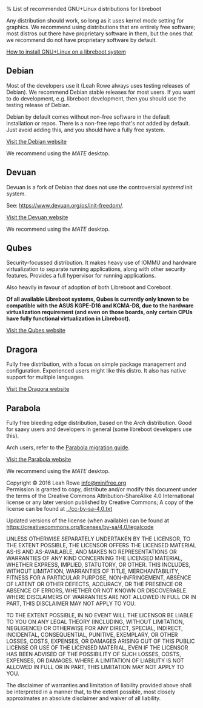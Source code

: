 % List of recommended GNU+Linux distributions for libreboot 

Any distribution should work, so long as it uses kernel mode setting for
graphics. We recommend using distributions that are entirely free
software; most distros out there have proprietary software in them, but
the ones that we recommend do not have proprietary software by default.

[How to install GNU+Linux on a libreboot
system](../gnulinux/grub_boot_installer.html)

Debian
------

Most of the developers use it (Leah Rowe always uses testing releases of
Debian). We recommend Debian stable releases for most users. If you want
to do development, e.g. libreboot development, then you should use the
testing release of Debian.

Debian by default comes without non-free software in the default
installation or repos. There is a non-free repo that's not added by
default. Just avoid adding this, and you should have a fully free
system.

[Visit the Debian website](https://www.debian.org/)

We recommend using the *MATE* desktop.

Devuan
------

Devuan is a fork of Debian that does not use the controversial *systemd*
init system.

See: <https://www.devuan.org/os/init-freedom/>.

[Visit the Devuan website](https://www.devuan.org/)

We recommend using the *MATE* desktop.

Qubes
-----

Security-focussed distribution. It makes heavy use of IOMMU and hardware
virtualization to separate running applications, along with other
security features. Provides a full hypervisor for running applications.

Also heavily in favour of adoption of both Libreboot and Coreboot.

**Of all available Libreboot systems, Qubes is currently only known to
be compatible with the ASUS KGPE-D16 and KCMA-D8, due to the hardware
virtualization requirement (and even on those boards, only certain CPUs
have fully functional virtualization in Libreboot).**

[Visit the Qubes website](https://www.qubes-os.org/)

Dragora
-------

Fully free distribution, with a focus on simple package management and
configuration. Experienced users might like this distro. It also has
native support for multiple languages.

[Visit the Dragora website](https://dragora.org/)

Parabola
--------

Fully free bleeding edge distribution, based on the *Arch* distribution.
Good for saavy users and developers in general (some libreboot
developers use this).

Arch users, refer to the [Parabola migration
guide](https://wiki.parabola.nu/Migration_from_the_GNU+Linux_distribution_of_Arch).

[Visit the Parabola website](https://www.parabola.nu/)

We recommend using the *MATE* desktop.

Copyright © 2016 Leah Rowe <info@minifree.org>\
Permission is granted to copy, distribute and/or modify this document
under the terms of the Creative Commons Attribution-ShareAlike 4.0
International license or any later version published by Creative
Commons; A copy of the license can be found at
[../cc-by-sa-4.0.txt](../cc-by-sa-4.0.txt)

Updated versions of the license (when available) can be found at
<https://creativecommons.org/licenses/by-sa/4.0/legalcode>

UNLESS OTHERWISE SEPARATELY UNDERTAKEN BY THE LICENSOR, TO THE EXTENT
POSSIBLE, THE LICENSOR OFFERS THE LICENSED MATERIAL AS-IS AND
AS-AVAILABLE, AND MAKES NO REPRESENTATIONS OR WARRANTIES OF ANY KIND
CONCERNING THE LICENSED MATERIAL, WHETHER EXPRESS, IMPLIED, STATUTORY,
OR OTHER. THIS INCLUDES, WITHOUT LIMITATION, WARRANTIES OF TITLE,
MERCHANTABILITY, FITNESS FOR A PARTICULAR PURPOSE, NON-INFRINGEMENT,
ABSENCE OF LATENT OR OTHER DEFECTS, ACCURACY, OR THE PRESENCE OR ABSENCE
OF ERRORS, WHETHER OR NOT KNOWN OR DISCOVERABLE. WHERE DISCLAIMERS OF
WARRANTIES ARE NOT ALLOWED IN FULL OR IN PART, THIS DISCLAIMER MAY NOT
APPLY TO YOU.

TO THE EXTENT POSSIBLE, IN NO EVENT WILL THE LICENSOR BE LIABLE TO YOU
ON ANY LEGAL THEORY (INCLUDING, WITHOUT LIMITATION, NEGLIGENCE) OR
OTHERWISE FOR ANY DIRECT, SPECIAL, INDIRECT, INCIDENTAL, CONSEQUENTIAL,
PUNITIVE, EXEMPLARY, OR OTHER LOSSES, COSTS, EXPENSES, OR DAMAGES
ARISING OUT OF THIS PUBLIC LICENSE OR USE OF THE LICENSED MATERIAL, EVEN
IF THE LICENSOR HAS BEEN ADVISED OF THE POSSIBILITY OF SUCH LOSSES,
COSTS, EXPENSES, OR DAMAGES. WHERE A LIMITATION OF LIABILITY IS NOT
ALLOWED IN FULL OR IN PART, THIS LIMITATION MAY NOT APPLY TO YOU.

The disclaimer of warranties and limitation of liability provided above
shall be interpreted in a manner that, to the extent possible, most
closely approximates an absolute disclaimer and waiver of all liability.

